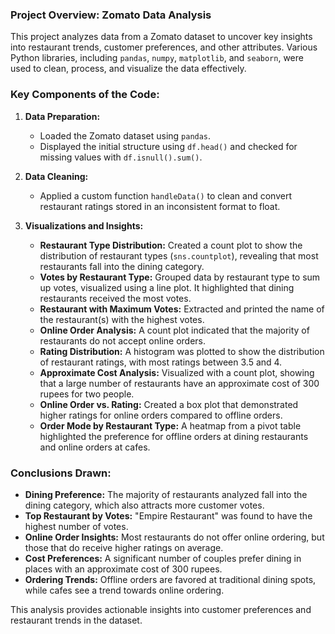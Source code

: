 ### Project Overview: Zomato Data Analysis

This project analyzes data from a Zomato dataset to uncover key insights into restaurant trends, customer preferences, and other attributes. Various Python libraries, including `pandas`, `numpy`, `matplotlib`, and `seaborn`, were used to clean, process, and visualize the data effectively.

### Key Components of the Code:

1. **Data Preparation:**
   - Loaded the Zomato dataset using `pandas`.
   - Displayed the initial structure using `df.head()` and checked for missing values with `df.isnull().sum()`.

2. **Data Cleaning:**
   - Applied a custom function `handleData()` to clean and convert restaurant ratings stored in an inconsistent format to float.

3. **Visualizations and Insights:**
   - **Restaurant Type Distribution:** Created a count plot to show the distribution of restaurant types (`sns.countplot`), revealing that most restaurants fall into the dining category.
   - **Votes by Restaurant Type:** Grouped data by restaurant type to sum up votes, visualized using a line plot. It highlighted that dining restaurants received the most votes.
   - **Restaurant with Maximum Votes:** Extracted and printed the name of the restaurant(s) with the highest votes.
   - **Online Order Analysis:** A count plot indicated that the majority of restaurants do not accept online orders.
   - **Rating Distribution:** A histogram was plotted to show the distribution of restaurant ratings, with most ratings between 3.5 and 4.
   - **Approximate Cost Analysis:** Visualized with a count plot, showing that a large number of restaurants have an approximate cost of 300 rupees for two people.
   - **Online Order vs. Rating:** Created a box plot that demonstrated higher ratings for online orders compared to offline orders.
   - **Order Mode by Restaurant Type:** A heatmap from a pivot table highlighted the preference for offline orders at dining restaurants and online orders at cafes.

### Conclusions Drawn:
- **Dining Preference:** The majority of restaurants analyzed fall into the dining category, which also attracts more customer votes.
- **Top Restaurant by Votes:** "Empire Restaurant" was found to have the highest number of votes.
- **Online Order Insights:** Most restaurants do not offer online ordering, but those that do receive higher ratings on average.
- **Cost Preferences:** A significant number of couples prefer dining in places with an approximate cost of 300 rupees.
- **Ordering Trends:** Offline orders are favored at traditional dining spots, while cafes see a trend towards online ordering.

This analysis provides actionable insights into customer preferences and restaurant trends in the dataset.
